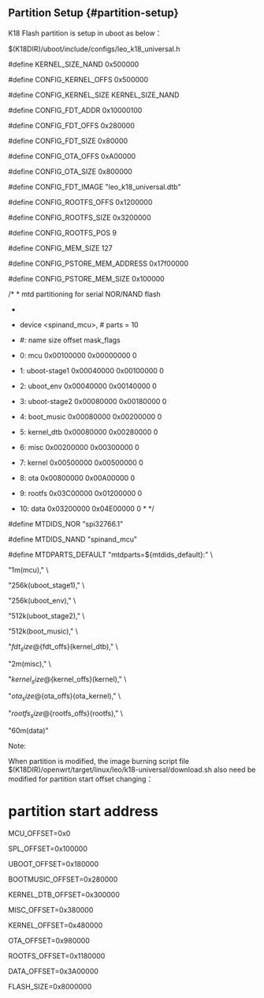 ## Partition Setup {#partition-setup}

K18 Flash partition is setup in uboot as below：

$(K18DIR)/uboot/include/configs/leo_k18_universal.h

#define KERNEL_SIZE_NAND 0x500000

#define CONFIG_KERNEL_OFFS 0x500000

#define CONFIG_KERNEL_SIZE KERNEL_SIZE_NAND

#define CONFIG_FDT_ADDR 0x10000100

#define CONFIG_FDT_OFFS 0x280000

#define CONFIG_FDT_SIZE 0x80000

#define CONFIG_OTA_OFFS 0xA00000

#define CONFIG_OTA_SIZE 0x800000

#define CONFIG_FDT_IMAGE &quot;leo_k18_universal.dtb&quot;

#define CONFIG_ROOTFS_OFFS 0x1200000

#define CONFIG_ROOTFS_SIZE 0x3200000

#define CONFIG_ROOTFS_POS 9

#define CONFIG_MEM_SIZE 127

#define CONFIG_PSTORE_MEM_ADDRESS 0x17f00000

#define CONFIG_PSTORE_MEM_SIZE 0x100000

/* * mtd partitioning for serial NOR/NAND flash

*

* device &lt;spinand_mcu&gt;, # parts = 10

* #: name size offset mask_flags

* 0: mcu 0x00100000 0x00000000 0

* 1: uboot-stage1 0x00040000 0x00100000 0

* 2: uboot_env 0x00040000 0x00140000 0

* 3: uboot-stage2 0x00080000 0x00180000 0

* 4: boot_music 0x00080000 0x00200000 0

* 5: kernel_dtb 0x00080000 0x00280000 0

* 6: misc 0x00200000 0x00300000 0

* 7: kernel 0x00500000 0x00500000 0

* 8: ota 0x00800000 0x00A00000 0

* 9: rootfs 0x03C00000 0x01200000 0

* 10: data 0x03200000 0x04E00000 0 * */

#define MTDIDS_NOR &quot;spi32766.1&quot;

#define MTDIDS_NAND &quot;spinand_mcu&quot;

#define MTDPARTS_DEFAULT &quot;mtdparts=${mtdids_default}:&quot; \

&quot;1m(mcu),&quot; \

&quot;256k(uboot_stage1),&quot; \

&quot;256k(uboot_env),&quot; \

&quot;512k(uboot_stage2),&quot; \

&quot;512k(boot_music),&quot; \

&quot;${fdt_size}@${fdt_offs}(kernel_dtb),&quot; \

&quot;2m(misc),&quot; \

&quot;${kernel_size}@${kernel_offs}(kernel),&quot; \

&quot;${ota_size}@${ota_offs}(ota_kernel),&quot; \

&quot;${rootfs_size}@${rootfs_offs}(rootfs),&quot; \

&quot;60m(data)&quot;

Note:

When partition is modified, the image burning script file $(K18DIR)/openwrt/target/linux/leo/k18-universal/download.sh also need be modified for partition start offset changing：

# partition start address

MCU_OFFSET=0x0

SPL_OFFSET=0x100000

UBOOT_OFFSET=0x180000

BOOTMUSIC_OFFSET=0x280000

KERNEL_DTB_OFFSET=0x300000

MISC_OFFSET=0x380000

KERNEL_OFFSET=0x480000

OTA_OFFSET=0x980000

ROOTFS_OFFSET=0x1180000

DATA_OFFSET=0x3A00000

FLASH_SIZE=0x8000000